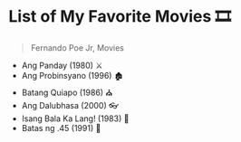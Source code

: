 # List of My Favorite Movies 🎞️

> Fernando Poe Jr, Movies
- Ang Panday (1980) ⚔️
- Ang Probinsyano (1996) 🏚️
- Batang Quiapo (1986) ⛪
- Ang Dalubhasa (2000) 👓
- Isang Bala Ka Lang! (1983) 🔫
- Batas ng .45 (1991) 🔫
